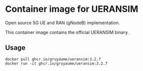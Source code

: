 # Container image for UERANSIM

Open source 5G UE and RAN (gNodeB) implementation.

This container image contains the official UERANSIM binary.

## Usage

```shell
docker pull ghcr.io/gruyaume/ueransim:3.2.7
docker run -it ghcr.io/gruyaume/ueransim:3.2.7
```
